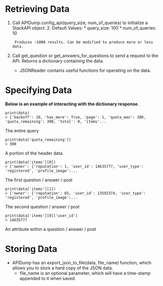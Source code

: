 # Retrieving Data

1. Call APIDump.config_api(query_size, num_of_queries) to initialize a StackAPI object.
    2.  Default Values:
        * query_size: 100
        * num_of_queries: 10
        
        Produces ~1000 results. Can be modified to produce more or less data.
        
2. Call get_question or get_answers_for_questions to send a request to the API. 
Returns a dictionary containing the data.
    * JSONReader contains useful functions for operating on the data.
    
# Specifying Data
    
**Below is an example of interacting with the dictionary response.**


    print(data)
    > {'backoff': 10, 'has_more': True, 'page': 1, 'quota_max': 300, 'quota_remaining': 300, 'total': 0, 'items'...
The entire query

    print(data['quota_remaining'])
    > 300
A portion of the header data.

    print(data['items'][0])
    > {'owner': {'reputation': 1, 'user_id': 14635777, 'user_type': 'registered', 'profile_image':...
The first question / answer / post

    print(data['items'][1])
    > {'owner': {'reputation': 65, 'user_id': 13592374, 'user_type': 'registered', 'profile_image':...

The second question / answer / post

    print(data['items'][0]['user_id']
    > 14635777
    
An attribute within a question / answer / post

# Storing Data
* APIDump has an export_json_to_file(data, file_name) function, which allows you to store a hard copy of the JSON data.
    * file_name is an optional parameter, which will have a time-stamp appended to it when saved.
